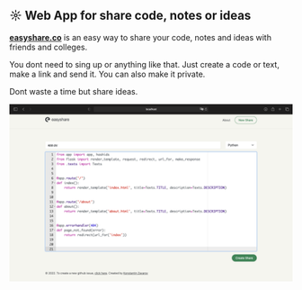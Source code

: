 ## ☼ Web App for share code, notes or ideas

[**easyshare.co**](https://easyshare.co/) is an easy way to share your code, notes and ideas with friends and colleges. 

You dont need to sing up or anything like that. Just create a code or text, make a link and send it. You can also make it private.

Dont waste a time but share ideas.

![alt text](https://github.com/zavarovkv/easyshare-co/blob/2bb1307640e8ec1f171cd90ac8086084e2b41774/app/static/img/main-scr.png?raw=true)
